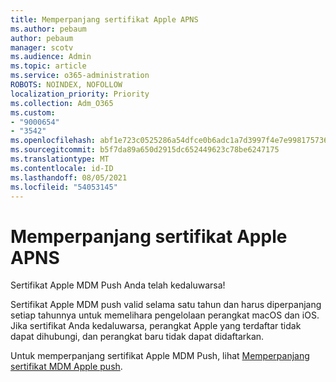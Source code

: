 ```yaml
---
title: Memperpanjang sertifikat Apple APNS
ms.author: pebaum
author: pebaum
manager: scotv
ms.audience: Admin
ms.topic: article
ms.service: o365-administration
ROBOTS: NOINDEX, NOFOLLOW
localization_priority: Priority
ms.collection: Adm_O365
ms.custom:
- "9000654"
- "3542"
ms.openlocfilehash: abf1e723c0525286a54dfce0b6adc1a7d3997f4e7e99817573633f797ccf5d4e
ms.sourcegitcommit: b5f7da89a650d2915dc652449623c78be6247175
ms.translationtype: MT
ms.contentlocale: id-ID
ms.lasthandoff: 08/05/2021
ms.locfileid: "54053145"
---
```

# <a name="renew-apple-apns-certificate"></a>Memperpanjang sertifikat Apple APNS

Sertifikat Apple MDM Push Anda telah kedaluwarsa!

Sertifikat Apple MDM push valid selama satu tahun dan harus diperpanjang setiap tahunnya untuk memelihara pengelolaan perangkat macOS dan iOS. Jika sertifikat Anda kedaluwarsa, perangkat Apple yang terdaftar tidak dapat dihubungi, dan perangkat baru tidak dapat didaftarkan.

Untuk memperpanjang sertifikat Apple MDM Push, lihat [Memperpanjang sertifikat MDM Apple push](https://docs.microsoft.com/intune/enrollment/apple-mdm-push-certificate-get#renew-apple-mdm-push-certificate).
